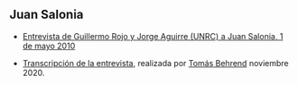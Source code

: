 Juan Salonia
---


* [Entrevista de Guillermo Rojo y Jorge Aguirre (UNRC) a Juan Salonia, 1 de mayo 2010](Salonia_Rojo_Aguirre_2010_05_01.mp3)

* [Transcripción de la entrevista](Entrevista%20Juan%20Salonia%2020100501.html), realizada por [Tomás Behrend](../Tomás%20Behrend/) noviembre 2020.

